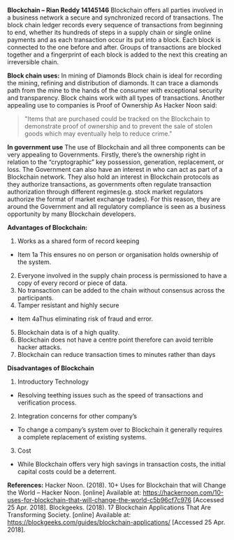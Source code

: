**Blockchain – Rian Reddy 14145146**
Blockchain offers all parties involved in a business network a secure and synchronized record of transactions. The block chain ledger records every sequence of transactions from beginning to end, whether its hundreds of steps in a supply chain or single online payments and as each transaction occur its put into a block. 
Each block is connected to the one before and after. Groups of transactions are blocked together and a fingerprint of each block is added to the next this creating an irreversible chain.
 


**Block chain uses:**
In mining of Diamonds
Block chain is ideal for recording the mining, refining and distribution of diamonds. It can trace a diamonds path from the mine to the hands of the consumer with exceptional security and transparency. Block chains work with all types of transactions.
Another appealing use to companies is Proof of Ownership
As Hacker Noon said:
>"Items that are purchased could be tracked on the Blockchain to demonstrate proof of ownership and to prevent the sale of stolen goods which may eventually help to reduce crime."

**In government use**
The use of Blockchain and all three components can be very appealing to Governments. Firstly, there’s the ownership right in relation to the “cryptographic” key possession, generation, replacement, or loss. The Government can also have an interest in who can act as part of a Blockchain network. They also hold an interest in Blockchain protocols as they authorize transactions, as governments often regulate transaction authorization through different regimes(e.g. stock market regulators authorize the format of market exchange trades). For this reason, they are around the Government and all regulatory compliance is seen as a business opportunity by many Blockchain developers.

**Advantages of Blockchain:**
1.  Works as a shared form of record keeping
* Item 1a This ensures no on person or organisation holds ownership of the system.
2.	Everyone involved in the supply chain process is permissioned to have a copy of every record or piece of data.
3.	No transaction can be added to the chain without consensus across the participants.
4.	Tamper resistant and highly secure
* Item 4aThus eliminating risk of fraud and error.
5.	Blockchain data is of a high quality.
6.	Blockchain does not have a centre point therefore can avoid terrible hacker attacks.
7.	Blockchain can reduce transaction times to minutes rather than days

**Disadvantages of Blockchain**
1)	Introductory Technology
-	Resolving teething issues such as the speed of transactions and verification process.
2)	Integration concerns for other company’s
-	To change a company’s system over to Blockchain it generally requires a complete replacement of existing systems.
3)	Cost
-	While Blockchain offers very high savings in transaction costs, the initial capital costs could be a deterrent.

**References:**
Hacker Noon. (2018). 10+ Uses for Blockchain that will Change the World – Hacker Noon. [online] Available at: https://hackernoon.com/10-uses-for-blockchain-that-will-change-the-world-c5b96cf7c976 [Accessed 25 Apr. 2018].
Blockgeeks. (2018). 17 Blockchain Applications That Are Transforming Society. [online] Available at: https://blockgeeks.com/guides/blockchain-applications/ [Accessed 25 Apr. 2018].

